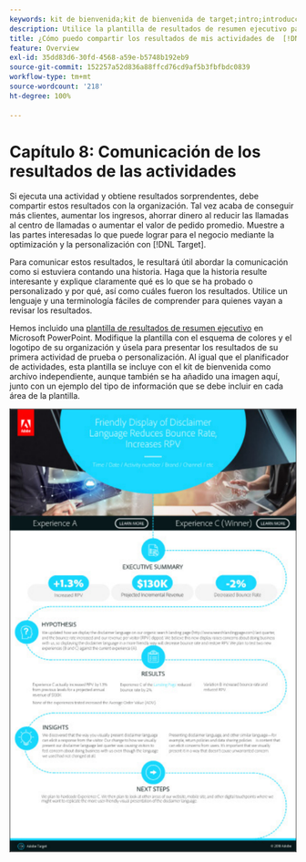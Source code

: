 ```yaml
---
keywords: kit de bienvenida;kit de bienvenida de target;intro;introducción;introducción a
description: Utilice la plantilla de resultados de resumen ejecutivo para comunicar los éxitos obtenidos con las actividades de Adobe  [!DNL Target] .
title: ¿Cómo puedo compartir los resultados de mis actividades de  [!DNL Target]  con mi organización?
feature: Overview
exl-id: 35dd83d6-30fd-4568-a59e-b5748b192eb9
source-git-commit: 152257a52d836a88ffcd76cd9af5b3fbfbdc0839
workflow-type: tm+mt
source-wordcount: '218'
ht-degree: 100%

---
```


# Capítulo 8: Comunicación de los resultados de las actividades

Si ejecuta una actividad y obtiene resultados sorprendentes, debe compartir estos resultados con la organización. Tal vez acaba de conseguir más clientes, aumentar los ingresos, ahorrar dinero al reducir las llamadas al centro de llamadas o aumentar el valor de pedido promedio. Muestre a las partes interesadas lo que puede lograr para el negocio mediante la optimización y la personalización con [!DNL Target].

Para comunicar estos resultados, le resultará útil abordar la comunicación como si estuviera contando una historia. Haga que la historia resulte interesante y explique claramente qué es lo que se ha probado o personalizado y por qué, así como cuáles fueron los resultados. Utilice un lenguaje y una terminología fáciles de comprender para quienes vayan a revisar los resultados.

Hemos incluido una [plantilla de resultados de resumen ejecutivo](/help/main/assets/executive-summary.zip) en Microsoft PowerPoint. Modifique la plantilla con el esquema de colores y el logotipo de su organización y úsela para presentar los resultados de su primera actividad de prueba o personalización. Al igual que el planificador de actividades, esta plantilla se incluye con el kit de bienvenida como archivo independiente, aunque también se ha añadido una imagen aquí, junto con un ejemplo del tipo de información que se debe incluir en cada área de la plantilla.

![Informe de resumen ejecutivo](/help/main/c-intro/assets/executive-summary-report.png)
